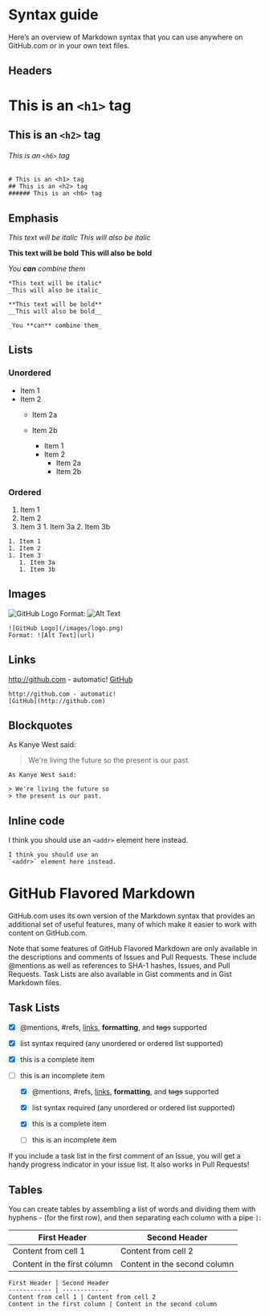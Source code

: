 # Syntax guide

Here’s an overview of Markdown syntax that you can use anywhere on GitHub.com or in your own text files.

## Headers

# This is an `<h1>` tag

## This is an `<h2>` tag

###### This is an `<h6>` tag

    # This is an <h1> tag
    ## This is an <h2> tag
    ###### This is an <h6> tag
    

## Emphasis

*This text will be italic* *This will also be italic*

**This text will be bold** **This will also be bold**

*You **can** combine them*

    *This text will be italic*
    _This will also be italic_
    
    **This text will be bold**
    __This will also be bold__
    
    _You **can** combine them_
    

## Lists

### Unordered

* Item 1
* Item 2 
  * Item 2a
  * Item 2b

    * Item 1
    * Item 2
      * Item 2a
      * Item 2b
    

### Ordered

  1. Item 1
  2. Item 2
  3. Item 3 
    1. Item 3a
    2. Item 3b

    1. Item 1
    1. Item 2
    1. Item 3
       1. Item 3a
       1. Item 3b
    

## Images

![GitHub Logo](/images/logo.png) Format: ![Alt Text](url)

    ![GitHub Logo](/images/logo.png)
    Format: ![Alt Text](url)
    

## Links

http://github.com - automatic! [GitHub](http://github.com)

    http://github.com - automatic!
    [GitHub](http://github.com)
    

## Blockquotes

As Kanye West said:

> We're living the future so the present is our past.

    As Kanye West said:
    
    > We're living the future so
    > the present is our past.
    

## Inline code

I think you should use an `<addr>` element here instead.

    I think you should use an
    `<addr>` element here instead.
    

# GitHub Flavored Markdown

GitHub.com uses its own version of the Markdown syntax that provides an additional set of useful features, many of which make it easier to work with content on GitHub.com.

Note that some features of GitHub Flavored Markdown are only available in the descriptions and comments of Issues and Pull Requests. These include @mentions as well as references to SHA-1 hashes, Issues, and Pull Requests. Task Lists are also available in Gist comments and in Gist Markdown files.

## Task Lists

* [x] @mentions, #refs, [links](), **formatting**, and <del>tags</del> supported
* [x] list syntax required (any unordered or ordered list supported)
* [x] this is a complete item
* [ ] this is an incomplete item

    - [x] @mentions, #refs, [links](), **formatting**, and <del>tags</del> supported
    - [x] list syntax required (any unordered or ordered list supported)
    - [x] this is a complete item
    - [ ] this is an incomplete item
    

If you include a task list in the first comment of an Issue, you will get a handy progress indicator in your issue list. It also works in Pull Requests!

## Tables

You can create tables by assembling a list of words and dividing them with hyphens - (for the first row), and then separating each column with a pipe `|`:

| First Header                | Second Header                |
| --------------------------- | ---------------------------- |
| Content from cell 1         | Content from cell 2          |
| Content in the first column | Content in the second column |

    First Header | Second Header
    ------------ | -------------
    Content from cell 1 | Content from cell 2
    Content in the first column | Content in the second column